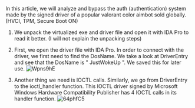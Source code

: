 In this article, we will analyze and bypass the auth (authentication) system made by the signed driver of a popular valorant color aimbot sold globally. (HVCI, TPM, Secure Boot ON)

1. We unpack the virtualized exe and driver file and open it with IDA Pro to read it better. (I will not explain the unpacking steps)

2. First, we open the driver file with IDA Pro. In order to connect with the driver, we first need to find the DosName. We take a look at DriverEntry and see that the DosName is " JustWokeUp
". We saved this for later use.
![Wpns9hE](https://github.com/user-attachments/assets/3fcaf14c-1262-43b1-8f0f-66f1917dedc1)

3. Another thing we need is IOCTL calls. Similarly, we go from DriverEntry to the ioctl_handler function.
This IOCTL driver signed by Microsoft Windows Hardware Compatibility Publisher has 4 IOCTL calls in its handler function.
![64phfC5](https://github.com/user-attachments/assets/e1ccf218-369d-4e49-955b-d28f9c9eeb9b)


